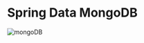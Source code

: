 # Spring Data MongoDB
![mongoDB](https://user-images.githubusercontent.com/75911392/198901409-985883ac-1bc8-4428-8622-aa5f0e5e5616.png)
